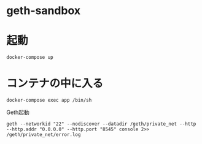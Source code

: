 # geth-sandbox

# 起動

```
docker-compose up
```

# コンテナの中に入る

```
docker-compose exec app /bin/sh
```

Geth起動
```
geth --networkid "22" --nodiscover --datadir /geth/private_net --http --http.addr "0.0.0.0" --http.port "8545" console 2>> /geth/private_net/error.log
```
